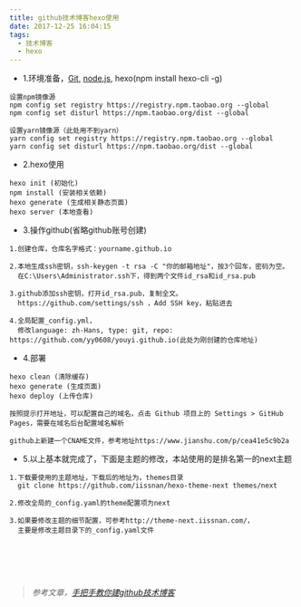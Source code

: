 ```yaml
---
title: github技术博客hexo使用
date: 2017-12-25 16:04:15
tags:
  - 技术博客
  - hexo
---
```

- 1.环境准备，[Git](http://gitforwindows.org/), [node.js](https://nodejs.org/en/), hexo(npm install hexo-cli -g)
```
设置npm镜像源
npm config set registry https://registry.npm.taobao.org --global
npm config set disturl https://npm.taobao.org/dist --global

设置yarn镜像源（此处用不到yarn）
yarn config set registry https://registry.npm.taobao.org --global
yarn config set disturl https://npm.taobao.org/dist --global
```
- 2.hexo使用
```
hexo init (初始化)
npm install (安装相关依赖)
hexo generate (生成相关静态页面)
hexo server (本地查看)
```
- 3.操作github(省略github账号创建)
```
1.创建仓库，仓库名字格式：yourname.github.io

2.本地生成ssh密钥，ssh-keygen -t rsa -C "你的邮箱地址"，按3个回车，密码为空。
  在C:\Users\Administrator.ssh下，得到两个文件id_rsa和id_rsa.pub

3.github添加ssh密钥，打开id_rsa.pub，复制全文。
  https://github.com/settings/ssh ，Add SSH key，粘贴进去

4.全局配置_config.yml，
  修改language: zh-Hans, type: git, repo: https://github.com/yy0608/youyi.github.io(此处为刚创建的仓库地址)
```
- 4.部署
```
hexo clean (清除缓存)
hexo generate (生成页面)
hexo deploy (上传仓库)

按照提示打开地址，可以配置自己的域名，点击 Github 项目上的 Settings > GitHub Pages，需要在域名后台配置域名解析

github上新建一个CNAME文件，参考地址https://www.jianshu.com/p/cea41e5c9b2a
```
- 5.以上基本就完成了，下面是主题的修改，本站使用的是排名第一的next主题
```
1.下载要使用的主题地址，下载后的地址为，themes目录
  git clone https://github.com/iissnan/hexo-theme-next themes/next

2.修改全局的_config.yaml的theme配置项为next

3.如果要修改主题的细节配置，可参考http://theme-next.iissnan.com/，
  主要是修改主题目录下的_config.yaml文件
```

# &nbsp;
> *参考文章，[手把手教你建github技术博客](https://www.jianshu.com/p/701b1095da11)*